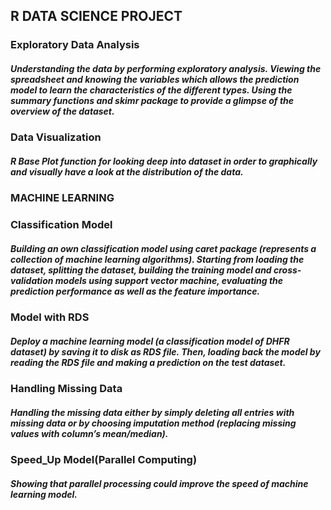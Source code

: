## R DATA SCIENCE PROJECT
### Exploratory Data Analysis 
   ##### Understanding the data by performing exploratory analysis. Viewing the spreadsheet and knowing the variables which allows the prediction model to learn the characteristics of the different types. Using the summary functions and skimr package to provide a glimpse of the overview of the dataset.
### Data Visualization
   ##### R Base Plot function for looking deep into dataset in order to graphically and visually have a look at the distribution of the data. 

### MACHINE LEARNING
### Classification Model
   ##### Building an own classification model using caret package (represents a collection of machine learning algorithms). Starting from loading the dataset, splitting the dataset, building the training model and cross-validation models using support vector machine, evaluating the prediction performance as well as the feature importance.
### Model with RDS
   ##### Deploy a machine learning model (a classification model of DHFR dataset) by saving it to disk as RDS file. Then, loading back the model by reading the RDS file and making a prediction on the test dataset. 
### Handling Missing Data
   ##### Handling the missing data either by simply deleting all entries with missing data or by choosing imputation method (replacing missing values with column’s mean/median).
### Speed_Up Model(Parallel Computing)
   ##### Showing that parallel processing could improve  the speed of machine learning model.
         
          






